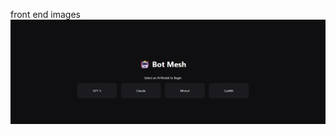 front end images  
![](https://github.com/RAJUSKANDPAL/BOTMESH/blob/e73a3375694a8c3dfcdfd6f18c1cb70b933eb1e5/Screenshot%202025-10-02%20011931.png)  

